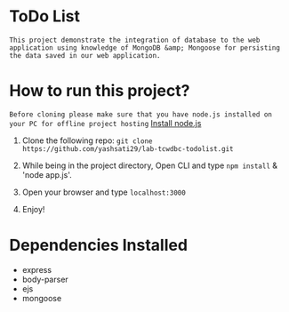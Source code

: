 ToDo List
===============================
`This project demonstrate the integration of database to the web application using knowledge of MongoDB &amp; Mongoose for persisting the data saved in our web application.`

# How to run this project?
`Before cloning please make sure that you have node.js installed on your PC for offline project hosting` [Install node.js](https://nodejs.org/en/download/)

1. Clone the following repo: `git clone https://github.com/yashsati29/lab-tcwdbc-todolist.git`

2. While being in the project directory, Open CLI and type `npm install` & 'node app.js'.

3. Open your browser and type `localhost:3000`

4. Enjoy!


# Dependencies Installed
* express
* body-parser
* ejs
* mongoose
